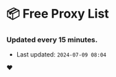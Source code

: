 # :package: Free Proxy List
### Updated every 15 minutes.

- Last updated: `2024-07-09 08:04`

:heart:
